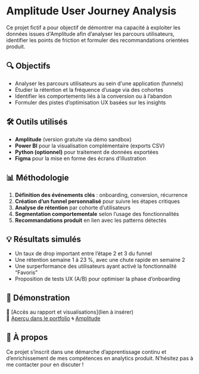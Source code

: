 # Amplitude User Journey Analysis

Ce projet fictif a pour objectif de démontrer ma capacité à exploiter les données issues d'Amplitude afin d’analyser les parcours utilisateurs, identifier les points de friction et formuler des recommandations orientées produit.

## 🔍 Objectifs

- Analyser les parcours utilisateurs au sein d'une application (funnels)
- Étudier la rétention et la fréquence d’usage via des cohortes
- Identifier les comportements liés à la conversion ou à l’abandon
- Formuler des pistes d’optimisation UX basées sur les insights

## 🛠️ Outils utilisés

- **Amplitude** (version gratuite via démo sandbox)
- **Power BI** pour la visualisation complémentaire (exports CSV)
- **Python (optionnel)** pour traitement de données exportées
- **Figma** pour la mise en forme des écrans d’illustration

## 📊 Méthodologie

1. **Définition des événements clés** : onboarding, conversion, récurrence
2. **Création d’un funnel personnalisé** pour suivre les étapes critiques
3. **Analyse de rétention** par cohorte d’utilisateurs
4. **Segmentation comportementale** selon l’usage des fonctionnalités
5. **Recommandations produit** en lien avec les patterns détectés

## 💡 Résultats simulés

- Un taux de drop important entre l’étape 2 et 3 du funnel
- Une rétention semaine 1 à 23 %, avec une chute rapide en semaine 2
- Une surperformance des utilisateurs ayant activé la fonctionnalité “Favoris”
- Proposition de tests UX (A/B) pour optimiser la phase d’onboarding

## 🔗 Démonstration

📁 [Accès au rapport et visualisations](lien à insérer)  
📎 [Aperçu dans le portfolio](https://nathalie9410.github.io)
🌀 [Amplitude](https://amplitude.com)

## 👤 À propos

Ce projet s’inscrit dans une démarche d’apprentissage continu et d’enrichissement de mes compétences en analytics produit. N’hésitez pas à me contacter pour en discuter !
